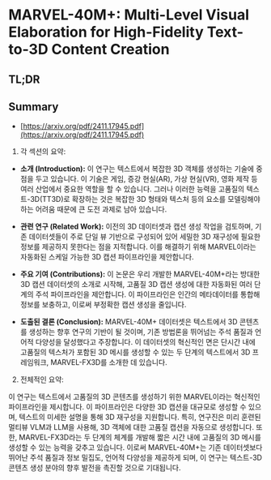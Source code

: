 # MARVEL-40M+: Multi-Level Visual Elaboration for High-Fidelity Text-to-3D Content Creation
## TL;DR
## Summary
- [https://arxiv.org/pdf/2411.17945.pdf](https://arxiv.org/pdf/2411.17945.pdf)

1. 각 섹션의 요약:

- **소개 (Introduction):** 이 연구는 텍스트에서 복잡한 3D 객체를 생성하는 기술에 중점을 두고 있습니다. 이 기술은 게임, 증강 현실(AR), 가상 현실(VR), 영화 제작 등 여러 산업에서 중요한 역할을 할 수 있습니다. 그러나 이러한 능력을 고품질의 텍스트-3D(TT3D)로 확장하는 것은 복잡한 3D 형태와 텍스처 등의 요소를 모델링해야 하는 어려움 때문에 큰 도전 과제로 남아 있습니다.

- **관련 연구 (Related Work):** 이전의 3D 데이터셋과 캡션 생성 작업을 검토하며, 기존 데이터셋들이 주로 단일 뷰 기반으로 구성되어 있어 세밀한 3D 재구성에 필요한 정보를 제공하지 못한다는 점을 지적합니다. 이를 해결하기 위해 MARVEL이라는 자동화된 스케일 가능한 3D 캡션 파이프라인을 제안합니다.

- **주요 기여 (Contributions):** 이 논문은 우리 개발한 MARVEL-40M+라는 방대한 3D 캡션 데이터셋의 소개로 시작해, 고품질 3D 캡션 생성에 대한 자동화된 여러 단계의 주석 파이프라인을 제안합니다. 이 파이프라인은 인간의 메타데이터를 통합해 정보를 보충하고, 이로써 부정확한 캡션 생성을 줄입니다.

- **도출된 결론 (Conclusion):** MARVEL-40M+ 데이터셋은 텍스트에서 3D 콘텐츠를 생성하는 향후 연구의 기반이 될 것이며, 기존 방법론을 뛰어넘는 주석 품질과 언어적 다양성을 달성했다고 주장합니다. 이 데이터셋의 혁신적인 면은 단시간 내에 고품질의 텍스처가 포함된 3D 메시를 생성할 수 있는 두 단계의 텍스트에서 3D 프레임워크, MARVEL-FX3D를 소개한 데 있습니다.

2. 전체적인 요약:

이 연구는 텍스트에서 고품질의 3D 콘텐츠를 생성하기 위한 MARVEL이라는 혁신적인 파이프라인을 제시합니다. 이 파이프라인은 다양한 3D 캡션을 대규모로 생성할 수 있으며, 텍스트의 미세한 설명을 통해 3D 재구성을 지원합니다. 특히, 연구진은 미리 훈련된 멀티뷰 VLM과 LLM을 사용해, 3D 객체에 대한 고품질 캡션을 자동으로 생성합니다. 또한, MARVEL-FX3D라는 두 단계의 체계를 개발해 짧은 시간 내에 고품질의 3D 메시를 생성할 수 있는 능력을 갖추고 있습니다. 이로써 MARVEL-40M+는 기존 데이터셋보다 뛰어난 주석 품질과 정보 밀집도, 언어적 다양성을 제공하게 되며, 이 연구는 텍스트-3D 콘텐츠 생성 분야의 향후 발전을 촉진할 것으로 기대됩니다.